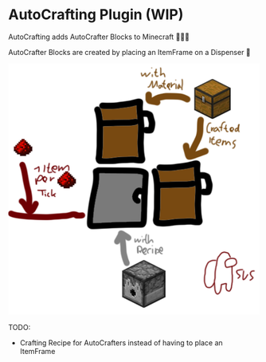 # AutoCrafting Plugin (WIP)

AutoCrafting adds AutoCrafter Blocks to Minecraft 🥵🥵🥵

AutoCrafter Blocks are created by placing an ItemFrame on a Dispenser 🥶

![](img/tutorial.png)

TODO:
 - Crafting Recipe for AutoCrafters instead of having to place an ItemFrame
